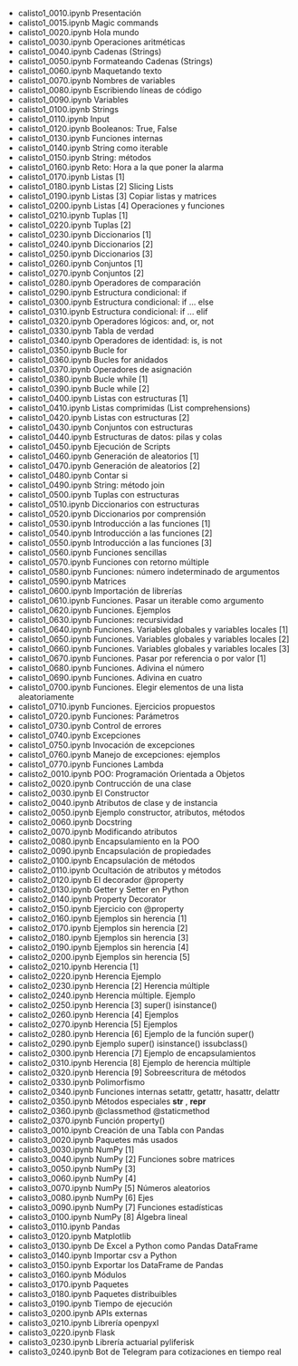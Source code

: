 * calisto1_0010.ipynb Presentación
* calisto1_0015.ipynb Magic commands
* calisto1_0020.ipynb Hola mundo
* calisto1_0030.ipynb Operaciones aritméticas
* calisto1_0040.ipynb Cadenas (Strings)
* calisto1_0050.ipynb Formateando Cadenas (Strings)
* calisto1_0060.ipynb Maquetando texto
* calisto1_0070.ipynb Nombres de variables
* calisto1_0080.ipynb Escribiendo líneas de código
* calisto1_0090.ipynb Variables
* calisto1_0100.ipynb Strings
* calisto1_0110.ipynb Input
* calisto1_0120.ipynb Booleanos: True, False
* calisto1_0130.ipynb Funciones internas
* calisto1_0140.ipynb String como iterable
* calisto1_0150.ipynb String: métodos
* calisto1_0160.ipynb Reto: Hora a la que poner la alarma
* calisto1_0170.ipynb Listas [1]
* calisto1_0180.ipynb Listas [2] Slicing Lists
* calisto1_0190.ipynb Listas [3] Copiar listas y matrices
* calisto1_0200.ipynb Listas [4] Operaciones y funciones
* calisto1_0210.ipynb Tuplas [1]
* calisto1_0220.ipynb Tuplas [2]
* calisto1_0230.ipynb Diccionarios [1]
* calisto1_0240.ipynb Diccionarios [2]
* calisto1_0250.ipynb Diccionarios [3]
* calisto1_0260.ipynb Conjuntos [1]
* calisto1_0270.ipynb Conjuntos [2]
* calisto1_0280.ipynb Operadores de comparación
* calisto1_0290.ipynb Estructura condicional: if
* calisto1_0300.ipynb Estructura condicional: if ... else
* calisto1_0310.ipynb Estructura condicional: if ... elif
* calisto1_0320.ipynb Operadores lógicos: and, or, not
* calisto1_0330.ipynb Tabla de verdad
* calisto1_0340.ipynb Operadores de identidad: is, is not
* calisto1_0350.ipynb Bucle for
* calisto1_0360.ipynb Bucles for anidados
* calisto1_0370.ipynb Operadores de asignación
* calisto1_0380.ipynb Bucle while [1]
* calisto1_0390.ipynb Bucle while [2]
* calisto1_0400.ipynb Listas con estructuras [1]
* calisto1_0410.ipynb Listas comprimidas (List comprehensions)
* calisto1_0420.ipynb Listas con estructuras [2]
* calisto1_0430.ipynb Conjuntos con estructuras
* calisto1_0440.ipynb Estructuras de datos: pilas y colas
* calisto1_0450.ipynb Ejecución de Scripts
* calisto1_0460.ipynb Generación de aleatorios [1]
* calisto1_0470.ipynb Generación de aleatorios [2]
* calisto1_0480.ipynb Contar si
* calisto1_0490.ipynb String: método join
* calisto1_0500.ipynb Tuplas con estructuras
* calisto1_0510.ipynb Diccionarios con estructuras
* calisto1_0520.ipynb Diccionarios por comprensión
* calisto1_0530.ipynb Introducción a las funciones [1]
* calisto1_0540.ipynb Introducción a las funciones [2]
* calisto1_0550.ipynb Introducción a las funciones [3]
* calisto1_0560.ipynb Funciones sencillas
* calisto1_0570.ipynb Funciones con retorno múltiple
* calisto1_0580.ipynb Funciones: número indeterminado de argumentos
* calisto1_0590.ipynb Matrices
* calisto1_0600.ipynb Importación de librerías
* calisto1_0610.ipynb Funciones. Pasar un iterable como argumento
* calisto1_0620.ipynb Funciones. Ejemplos
* calisto1_0630.ipynb Funciones: recursividad
* calisto1_0640.ipynb Funciones. Variables globales y variables locales [1]
* calisto1_0650.ipynb Funciones. Variables globales y variables locales [2]
* calisto1_0660.ipynb Funciones. Variables globales y variables locales [3]
* calisto1_0670.ipynb Funciones. Pasar por referencia o por valor [1]
* calisto1_0680.ipynb Funciones. Adivina el número
* calisto1_0690.ipynb Funciones. Adivina en cuatro
* calisto1_0700.ipynb Funciones. Elegir elementos de una lista aleatoriamente
* calisto1_0710.ipynb Funciones. Ejercicios propuestos
* calisto1_0720.ipynb Funciones: Parámetros
* calisto1_0730.ipynb Control de errores
* calisto1_0740.ipynb Excepciones
* calisto1_0750.ipynb Invocación de excepciones
* calisto1_0760.ipynb Manejo de excepciones: ejemplos
* calisto1_0770.ipynb Funciones Lambda
* calisto2_0010.ipynb POO: Programación Orientada a Objetos
* calisto2_0020.ipynb Contrucción de una clase
* calisto2_0030.ipynb El Constructor
* calisto2_0040.ipynb Atributos de clase y de instancia
* calisto2_0050.ipynb Ejemplo constructor, atributos, métodos
* calisto2_0060.ipynb Docstring
* calisto2_0070.ipynb Modificando atributos
* calisto2_0080.ipynb Encapsulamiento en la POO
* calisto2_0090.ipynb Encapsulación de propiedades
* calisto2_0100.ipynb Encapsulación de métodos
* calisto2_0110.ipynb Ocultación de atributos y métodos
* calisto2_0120.ipynb El decorador @property
* calisto2_0130.ipynb Getter y Setter en Python
* calisto2_0140.ipynb Property Decorator
* calisto2_0150.ipynb Ejercicio con @property
* calisto2_0160.ipynb Ejemplos sin herencia [1]
* calisto2_0170.ipynb Ejemplos sin herencia [2]
* calisto2_0180.ipynb Ejemplos sin herencia [3]
* calisto2_0190.ipynb Ejemplos sin herencia [4]
* calisto2_0200.ipynb Ejemplos sin herencia [5]
* calisto2_0210.ipynb Herencia [1]
* calisto2_0220.ipynb Herencia Ejemplo
* calisto2_0230.ipynb Herencia [2] Herencia múltiple
* calisto2_0240.ipynb Herencia múltiple. Ejemplo
* calisto2_0250.ipynb Herencia [3] super() isinstance()
* calisto2_0260.ipynb Herencia [4] Ejemplos
* calisto2_0270.ipynb Herencia [5] Ejemplos
* calisto2_0280.ipynb Herencia [6] Ejemplo de la función super()
* calisto2_0290.ipynb Ejemplo super() isinstance() issubclass()
* calisto2_0300.ipynb Herencia [7] Ejemplo de encapsulamientos
* calisto2_0310.ipynb Herencia [8] Ejemplo de herencia múltiple
* calisto2_0320.ipynb Herencia [9] Sobreescritura de métodos
* calisto2_0330.ipynb Polimorfismo
* calisto2_0340.ipynb Funciones internas setattr, getattr, hasattr, delattr
* calisto2_0350.ipynb Métodos especiales __str__ , __repr__
* calisto2_0360.ipynb @classmethod @staticmethod
* calisto2_0370.ipynb Función property()
* calisto3_0010.ipynb Creación de una Tabla con Pandas
* calisto3_0020.ipynb Paquetes más usados
* calisto3_0030.ipynb NumPy [1]
* calisto3_0040.ipynb NumPy [2] Funciones sobre matrices
* calisto3_0050.ipynb NumPy [3]
* calisto3_0060.ipynb NumPy [4]
* calisto3_0070.ipynb NumPy [5] Números aleatorios
* calisto3_0080.ipynb NumPy [6] Ejes
* calisto3_0090.ipynb NumPy [7] Funciones estadísticas
* calisto3_0100.ipynb NumPy [8] Álgebra lineal
* calisto3_0110.ipynb Pandas
* calisto3_0120.ipynb Matplotlib
* calisto3_0130.ipynb De Excel a Python como Pandas DataFrame
* calisto3_0140.ipynb Importar csv a Python
* calisto3_0150.ipynb Exportar los DataFrame de Pandas
* calisto3_0160.ipynb Módulos
* calisto3_0170.ipynb Paquetes
* calisto3_0180.ipynb Paquetes distribuibles
* calisto3_0190.ipynb Tiempo de ejecución
* calisto3_0200.ipynb APIs externas
* calisto3_0210.ipynb Librería openpyxl
* calisto3_0220.ipynb Flask
* calisto3_0230.ipynb Librería actuarial pyliferisk
* calisto3_0240.ipynb Bot de Telegram para cotizaciones en tiempo real

